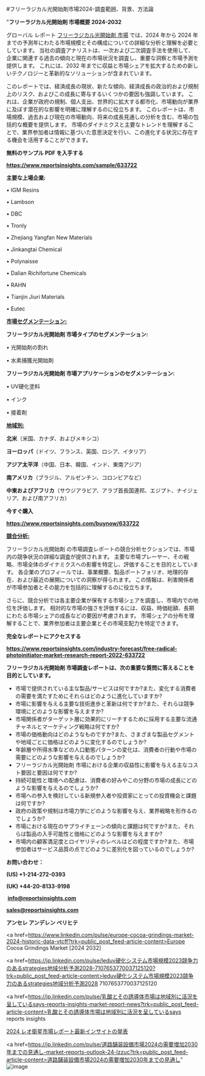 #フリーラジカル光開始剤市場2024-調査範囲、背景、方法論

"<strong>フリーラジカル光開始剤 市場概要 2024-2032</strong>

グローバル レポート <a href=https://www.reportsinsights.com/sample/633722>フリーラジカル光開始剤 市場</a> では、2024 年から 2024 年までの予測年にわたる市場規模とその構成についての詳細な分析と理解を必要としています。 当社の調査アナリストは、一次および二次調査手法を使用して、企業に関連する過去の傾向と現在の市場状況を調査し、重要な洞察と市場予測を提供します。 これには、2032 年までに収益と市場シェアを拡大​​するための新しいテクノロジーと革新的なソリューションが含まれています。

このレポートでは、経済成長の現状、新たな傾向、経済成長の政治的および規制上のリスク、およびこの成長に寄与するいくつかの要因も強調しています。 これは、企業が政府の規制、個人支出、世界的に拡大する都市化、市場動向が業界に及ぼす潜在的な影響を明確に理解するのに役立ちます。 このレポートは、市場規模、過去および現在の市場動向、将来の成長見通しの分析を含む、市場の包括的な概要を提供します。 市場のダイナミクスと主要なトレンドを理解することで、業界参加者は情報に基づいた意思決定を行い、この進化する状況に存在する機会を活用することができます。

<strong><b>無料のサンプル PDF を入手する</b></strong>

<a href=https://www.reportsinsights.com/sample/633722><strong><u>https://www.reportsinsights.com/sample/633722</u></strong></a>

<strong>主要な上場企業:</strong>

• IGM Resins

• Lambson

• DBC

• Tronly

• Zhejiang Yangfan New Materials

• Jinkangtai Chemical

• Polynaisse

• Dalian Richifortune Chemicals

• RAHN

• Tianjin Jiuri Materials

• Eutec

<strong><u>市場セグメンテーション</u></strong><strong><u>:</u></strong>

<strong>フリーラジカル光開始剤 市場タイプのセグメンテーション:</strong>

• 光開始剤の割れ

• 水素捕獲光開始剤

<strong>フリーラジカル光開始剤 市場アプリケーションのセグメンテーション:</strong>

• UV硬化塗料

• インク

• 接着剤

<strong><u>地域別</u></strong><strong><u>:</u></strong>

<strong>北米</strong>（米国、カナダ、およびメキシコ）

<strong>ヨーロッパ</strong>（ドイツ、フランス、英国、ロシア、イタリア）

<strong>アジア太平洋</strong>（中国、日本、韓国、インド、東南アジア）

<strong>南アメリカ</strong>（ブラジル、アルゼンチン、コロンビアなど）

<strong>中東およびアフリカ</strong>（サウジアラビア、アラブ首長国連邦、エジプト、ナイジェリア、および南アフリカ）

<strong>今すぐ購入</strong>

<a href=https://www.reportsinsights.com/buynow/633722><strong><u>https://www.reportsinsights.com/buynow/633722</u></strong></a>

<strong><u>競合分析:</u></strong>

フリーラジカル光開始剤 の市場調査レポートの競合分析セクションでは、市場内の競争状況の詳細な調査が提供されます。 主要な市場プレーヤー、その戦略、市場全体のダイナミクスへの影響を特定し、評価することを目的としています。 各企業のプロフィールでは、事業概要、製品ポートフォリオ、地理的存在、および最近の展開についての洞察が得られます。 この情報は、利害関係者が市場参加者とその能力を包括的に理解するのに役立ちます。

さらに、競合分析では各主要企業が保有する市場シェアを調査し、市場内での地位を評価します。 相対的な市場の強さを評価するには、収益、時価総額、長期にわたる市場シェアの成長などの要因が考慮されます。 市場シェアの分布を理解することで、業界参加者は主要企業とその市場支配力を特定できます。

<strong>完全なレポートにアクセスする</strong>

<a href=https://www.reportsinsights.com/industry-forecast/free-radical-photoinitiator-market-research-report-2022-633722><strong><u><b>https://www.reportsinsights.com/industry-forecast/free-radical-photoinitiator-market-research-report-2022-633722</b></u></strong></a>

<strong><b>フリーラジカル光開始剤 市場調査レポートは、次の重要な質問に答えることを目的としています。</b></strong>
<ul>
  <li>市場で提供されている主な製品/サービスは何ですか?また、変化する消費者の需要を満たすためにそれらはどのように進化していますか?</li>
  <li>市場に影響を与える主要な技術進歩と革新は何ですか?また、それらは競争環境にどのような影響を与えますか?</li>
  <li>市場関係者がターゲット層に効果的にリーチするために採用する主要な流通チャネルとマーケティング戦略は何ですか?</li>
  <li>市場の価格動向はどのようなものですか?また、さまざまな製品セグメントや地域ごとに価格はどのように変化するのでしょうか?</li>
  <li>年齢層や所得水準などの人口動態パターンの変化は、消費者の行動や市場の需要にどのような影響を与えるのでしょうか?</li>
  <li>フリーラジカル光開始剤 市場における企業の収益性に影響を与える主なコスト要因と要因は何ですか?</li>
  <li>持続可能性と環境への配慮は、消費者の好みやこの分野の市場の成長にどのような影響を与えるのでしょうか?</li>
  <li>市場への参入を検討している新規参入者や投資家にとっての投資機会と課題は何ですか?</li>
  <li>政府の政策や規制は市場力学にどのような影響を与え、業界戦略を形作るのでしょうか?</li>
  <li>市場における現在のサプライチェーンの傾向と課題は何ですか?また、それらは製品の入手可能性と価格にどのような影響を与えますか?</li>
  <li>市場内の顧客満足度とロイヤリティのレベルはどの程度ですか?また、市場参加者はサービス品質の点でどのように差別化を図っているのでしょうか?</li>
</ul>
<strong>お問い合わせ：</strong>

<strong>(US) +1-214-272-0393</strong>

<strong>(UK) +44-20-8133-9198</strong>

<strong> </strong><a href=info@reportsinsights.com><strong><u>info@reportsinsights.com</u></strong></a>

<a href=sales@reportsinsights.com><strong><u>sales@reportsinsights.com</u></strong></a>

<strong>アンセレ アンデレン ベリヒテ</strong>

<a href=https://www.linkedin.com/pulse/europe-cocoa-grindings-market-2024-historic-data-vtcff?trk=public_post_feed-article-content>Europe Cocoa Grindings Market [2024 2032]</a>

<a href=https://jp.linkedin.com/pulse/leduv硬化システム市場規模2023競争力のあるstrategies地域分析予測2028-7107653770037125120?trk=public_post_feed-article-content>leduv硬化システム市場規模2023競争力のあるstrategies地域分析予測2028 7107653770037125120</a>

<a href=https://jp.linkedin.com/pulse/乳酸とその誘導体市場は地域別に活況を呈しているsays-reports-insights-market-report-news?trk=public_post_feed-article-content>乳酸とその誘導体市場は地域別に活況を呈しているsays reports insights</a>

<a href=https://www.linkedin.com/pulse/2024-レオ衛星市場レポート最新インサイトの発表-reports-insights-expert-fyr2f/>2024 レオ衛星市場レポート最新インサイトの発表</a>

<a href=https://jp.linkedin.com/pulse/道路舗装設備市場2024の需要増加2030年までの見通し-market-reports-outlook-24-lzzuc?trk=public_post_feed-article-content>道路舗装設備市場2024の需要増加2030年までの見通し</a>"
![image](https://github.com/ahaan12367/RIMarket24/assets/158471582/6fcb5cde-aa6b-46ab-921c-db516878d3b8)
